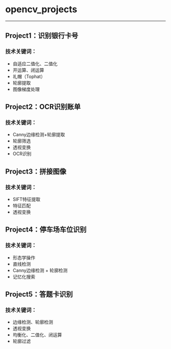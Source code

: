 # opencv_projects

---

## **Project1：识别银行卡号**
### 技术关键词：
- 自适应二值化、二值化
- 开运算、闭运算
- 礼帽（Tophat）
- 轮廓提取
- 图像梯度处理

## **Project2：OCR识别账单**
### 技术关键词：
- Canny边缘检测+轮廓提取
- 轮廓筛选
- 透视变换
- OCR识别

## **Project3：拼接图像**
### 技术关键词：
- SIFT特征提取
- 特征匹配
- 透视变换

## **Project4：停车场车位识别**
### 技术关键词：
- 形态学操作
- 直线检测
- Canny边缘检测 + 轮廓检测
- 记忆化搜索

## **Project5：答题卡识别**
### 技术关键词：
- 边缘检测、轮廓检测
- 透视变换
- 均衡化、二值化、闭运算
- 轮廓过滤
